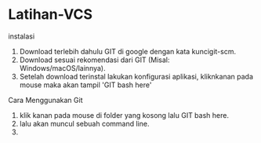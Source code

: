 # Latihan-VCS
instalasi
  1. Download terlebih dahulu GIT di google dengan kata kuncigit-scm.
  2. Download sesuai rekomendasi dari GIT (Misal: Windows/macOS/lainnya).
  3. Setelah download terinstal lakukan konfigurasi aplikasi, kliknkanan pada mouse maka akan tampil 'GIT bash here'
  
Cara Menggunakan Git
  1. klik kanan pada mouse di folder yang kosong lalu GIT bash here.
  2. lalu akan muncul sebuah command line.
  3. 
